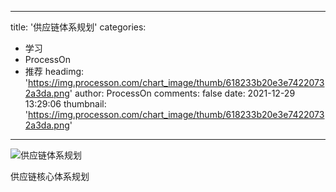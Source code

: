 
---
title: '供应链体系规划'
categories: 
 - 学习
 - ProcessOn
 - 推荐
headimg: 'https://img.processon.com/chart_image/thumb/618233b20e3e74220732a3da.png'
author: ProcessOn
comments: false
date: 2021-12-29 13:29:06
thumbnail: 'https://img.processon.com/chart_image/thumb/618233b20e3e74220732a3da.png'
---

<div>   
<img class="thumb" alt="供应链体系规划" src="https://img.processon.com/chart_image/thumb/618233b20e3e74220732a3da.png" referrerpolicy="no-referrer">
<p>供应链核心体系规划</p>  
</div>
            
